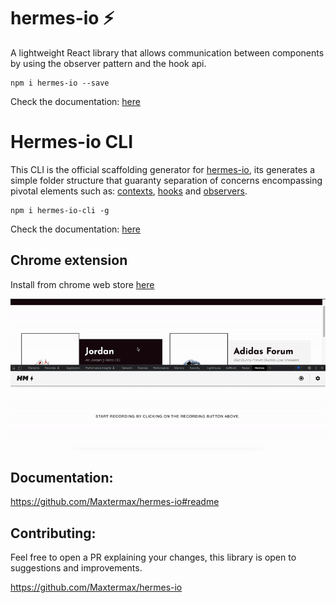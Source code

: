 # hermes-io ⚡ 
A lightweight React library that allows communication between components by using the observer pattern and the hook api. 

```
npm i hermes-io --save
```

Check the documentation: [here](https://hermes-io-docs.vercel.app/)

# Hermes-io CLI
This CLI is the official scaffolding generator for [hermes-io](https://www.npmjs.com/package/hermes-io#get-started), its generates a simple folder structure that guaranty separation of concerns encompassing pivotal elements such as: [contexts](https://github.com/Maxtermax/hermes-io#context), [hooks](https://github.com/Maxtermax/hermes-io#useobserver-hook) and [observers](https://github.com/Maxtermax/hermes-io#observer).

```
npm i hermes-io-cli -g
```

Check the documentation: [here](https://hermes-io-docs.vercel.app/docs/basics/Toolkit#usage)

## Chrome extension
Install from chrome web store [here](https://chrome.google.com/webstore/detail/hermes-io/pjdkgcpikfmkncldipldmimanfkpeedm?hl=en)

![chrome extension](https://raw.githubusercontent.com/Maxtermax/hermes-io-devtools/master/demo.gif) 
 
## Documentation: 
https://github.com/Maxtermax/hermes-io#readme

## Contributing: 
Feel free to open a PR explaining your changes, this library is open to suggestions and improvements.

https://github.com/Maxtermax/hermes-io
